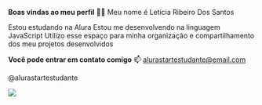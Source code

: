 
**Boas vindas ao meu perfil** 💙💙
Meu nome é Leticia Ribeiro Dos Santos 

Estou estudando na Alura
Estou me desenvolvendo na linguagem JavaScript
Utilizo esse espaço para minha organização e compartilhamento dos meu projetos desenvolvidos

**Você pode entrar em contato comigo** 📫
alurastartestudante@email.com

@alurastartestudante


![](https://media1.tenor.com/m/5PkjBikhUoUAAAAd/sheppy-shisha.gif)
